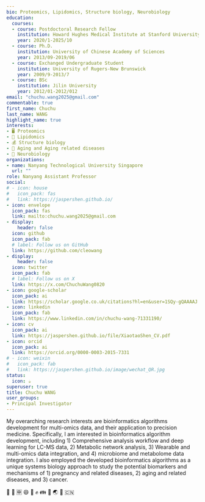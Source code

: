 ```yaml
---
bio: Proteomics, Lipidomics, Structure biology, Neurobiology
education:
  courses:
  - course: Postdoctoral Research Fellow
    institution: Howard Hughes Medical Institute at Stanford University
    year: 2020/1-2025/10
  - course: Ph.D.
    institution: University of Chinese Academy of Sciences
    year: 2013/09-2019/06
  - course: Exchanged Undergraduate Student
    institution: University of Rugers-New Brunswick
    year: 2009/9-2013/7
  - course: BSc
    institution: Jilin University
    year: 2012/01-2012/012
email: "chuchu.wang2025@gmail.com"
commentable: true
first_name: Chuchu
last_name: WANG
highlight_name: true
interests:
- 🖥️ Proteomics
- 📱 Lipidomics
- 💰 Structure biology
- 👴 Aging and Aging related diseases
- 🤰 Neurobiology
organizations:
- name: Nanyang Technological University Singapore
  url: ""
role: Nanyang Assistant Professor
social:
# - icon: house
#   icon_pack: fas
#   link: https://jaspershen.github.io/
- icon: envelope
  icon_pack: fas
  link: mailto:chuchu.wang2025@gmail.com
- display:
    header: false
  icon: github
  icon_pack: fab
  # label: Follow us on GitHub
  link: https://github.com/cleowang
- display:
    header: false
  icon: twitter
  icon_pack: fab
  # label: Follow us on X
  link: https://x.com/ChuchuWang0820
- icon: google-scholar
  icon_pack: ai
  link: https://scholar.google.co.uk/citations?hl=en&user=1SQy-gQAAAAJ
- icon: linkedin
  icon_pack: fab
  link: https://www.linkedin.com/in/chuchu-wang-71331190/
- icon: cv
  icon_pack: ai
  link: https://jaspershen.github.io/file/XiaotaoShen_CV.pdf
- icon: orcid
  icon_pack: ai
  link: https://orcid.org/0000-0003-2015-7331
# - icon: weixin
#   icon_pack: fab
#   link: https://jaspershen.github.io/image/wechat_QR.jpg
status:
  icon: ☕️
superuser: true
title: Chuchu WANG
user_groups:
- Principal Investigator
---
```


My overarching research interests are bioinformatics algorithms development for multi-omics data, and their application to precision medicine. Specifically, I am interested in bioinformatics algorithm development, including 1) Comprehensive analysis workflow and deep learning for LC-MS data, 2) Metabolic network analysis, 3) Wearable and multi-omics data integration, and 4) microbiome and metabolome data integration. I also employed the developed bioinformatics algorithms as a unique systems biology approach to study the potential biomarkers and mechanisms of 1) pregnancy and related diseases, 2) aging and related diseases, and 3) cancer. 

 :dog: :school: :u7533: :smile: :facepunch: :fist: :family: :panda_face: :earth_asia: :tada: :cn: